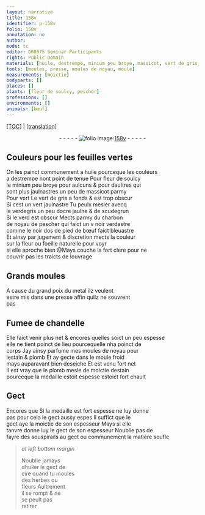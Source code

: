 ```yaml
---
layout: narrative
title: 158v
identifier: p-158v
folio: 158v
annotation: no
author:
mode: tc
editor: GR8975 Seminar Participants
rights: Public Domain
materials: [huile, destrempe, minium peu broye, massicot, vert de gris, verdegris, ocre jaulne, scudegrun, charbon de noyau de pescher, os de pied de bœuf, fleur ou foeille naturelle, metal, Fumee de chandelle, estain, plomb, medaille, huiler, cire]
tools: [moules, presse, moules de noyau, moule]
measurements: [moictie]
bodyparts: []
places: []
plants: [fleur de soulcy, pescher]
professions: []
environments: []
animals: [bœuf]
---
```


 <p><a href="{{ site.baseurl }}/diplomatic/">[TOC]</a> | <a href="{{ site.baseurl }}/texts/p-158v_tl/" target="_blank">[translation]</a></p><div class="folio" align="center">- - - - - <a href="http://gallica.bnf.fr/ark:/12148/btv1b10500001g/f322.image" target="_blank"><img src="https://cu-mkp.github.io/2017-workshop-edition/assets/photo-icon.png" alt="folio image: " style="display:inline-block; margin-bottom:-3px;"/>158v</a> - - - - - </div>  
  

## Couleurs pour les feuilles vertes

 
On les painct co<span class="exp">mmun</span>ement a <span class="m">huile</span> pourceque les couleurs<br/> a <span class="m">destrempe</span> nont point de tenue Pour <span class="pa">fleur de soulcy</span><br/> le <span class="m">minium peu broye</span> pour aulcuns & pour daultres qui<br/> sont plus jaulnastres un peu de <span class="m">massicot</span> parmy<br/> Pour vert Le <span class="m">vert de gris</span> a fonds & est trop obscur<br/> Si cest un vert jaulnastre Tu peulx mesler avecq<br/> le <span class="m">verdegris</span> un peu d<span class="m">ocre jaulne</span> & de <span class="m">scudegrun</span><br/> Si le verd est obscur Mects parmy du <span class="m">charbon<br/> de noyau de <span class="pa">pescher</span></span> qui faict un <span class="del">v</span> noir verdastre<br/> co<span class="exp">mm</span>e le noir d<span class="m">os de pied de <span class="al">bœuf</span></span> faict bleuastre<br/> Et ainsy par jugement & discretion mects la couleur<br/> sur la <span class="m">fleur ou foeille naturelle</span> pour voyr<br/> si elle aproche bien @Mays couche la fort clere pour ne<br/> couvrir pas les traicts de louvrage
 
 
  

## Grands <span class="tl">moules</span>

 
A cause du grand poix du <span class="m">metal</span> ilz veulent<br/> estre mis dans une <span class="tl">presse</span> affin quilz ne souvrent<br/> pas
 
 
  

## <span class="m">Fumee de chandelle</span>

 
Elle faict venir plus net & encores quelles soict <span class="add">un peu</span> espesse<br/> elle ne tient poinct de lieu pourcequelle nha poinct de<br/> corps Jay ainsy parfume mes <span class="tl">moules de noyau</span> pour<br/> l<span class="m">estain</span> & <span class="m">plomb</span> Et ay gecte dans le <span class="tl">moule</span> froid<br/> mays auparavant bien deseiche Et est venu fort net<br/> Il est vray que le <span class="m">plomb</span> mesle de <span class="ms">moictie</span> d<span class="m">estain</span><br/> pourceque la <span class="m">medaille</span> estoit espesse estoict fort chault
 
 
  

## Gect

 
<span class="del">Encores que</span> <span class="add">Si</span> la medaille est fort espesse ne luy donne<br/> pas pour cela le gect aussy espes Il suffict que le<br/> gect aye la moictie de son espesseur Mays si elle<br/> tanvre donne luy le gect de son espesseur Noublie pas de<br/> fayre des souspirails au gect ou communem<span class="exp">ent</span> la matiere soufle
 
> *at left bottom margin*
> 
> 
>   Noublie jamays<br/> d<span class="m">huiler</span> le gect de<br/> <span class="m">cire</span> quand tu moules<br/> des herbes ou<br/> fleurs Aultrem<span class="exp">ent</span><br/> il se rompt & ne<br/> se peult pas<br/> retirer
 
 